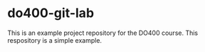 # do400-git-lab

This is an example project repository for the DO400 course.
This respository is a simple example.
